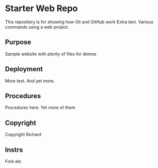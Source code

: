 # Starter Web Repo

This repository is for showing how Git and GitHub work
Extra text. Various commands using a web project.

## Purpose

Sample website with plenty of files for demos

## Deployment

More text. And yet more.

## Procedures

Procedures here. Yet more of them

## Copyright

Copyright Richard

## Instrs

Fork etc